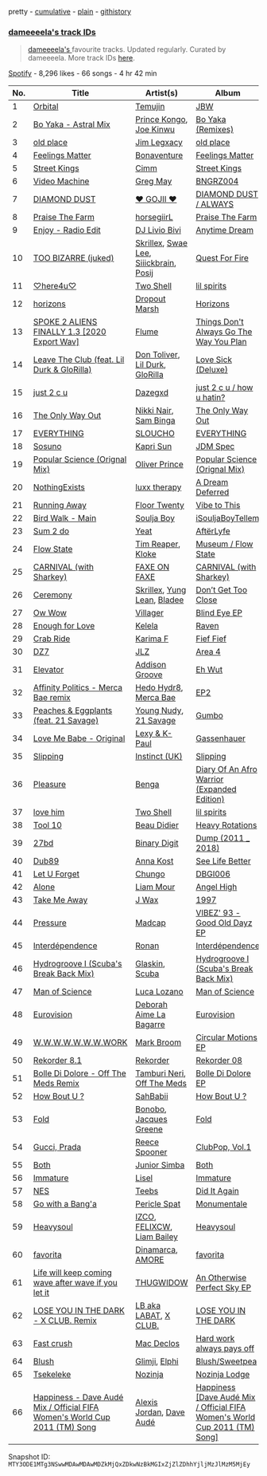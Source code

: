 pretty - [cumulative](/playlists/cumulative/37i9dQZF1DX6jWqyNRNjZV.md) - [plain](/playlists/plain/37i9dQZF1DX6jWqyNRNjZV) - [githistory](https://github.githistory.xyz/mackorone/spotify-playlist-archive/blob/main/playlists/plain/37i9dQZF1DX6jWqyNRNjZV)

### [dameeeela's track IDs](https://open.spotify.com/playlist/37i9dQZF1DX6jWqyNRNjZV)

> <a href="spotify:artist:6AaLiQRx5xSWLWZFSOcItq">dameeeela's </a> favourite tracks\.  Updated regularly\. Curated by dameeeela\. More track IDs <a href="spotify:genre:track\_id">here</a>.

[Spotify](https://open.spotify.com/user/spotify) - 8,296 likes - 66 songs - 4 hr 42 min

| No. | Title | Artist(s) | Album | Length |
|---|---|---|---|---|
| 1 | [Orbital](https://open.spotify.com/track/5XsfnTrUbkVaO5wnUn0BUP) | [Temujin](https://open.spotify.com/artist/6L93bJoCWrPR2n6dQq8IVQ) | [JBW](https://open.spotify.com/album/3lRoWDtAIOaPUlwYwpad08) | 3:55 |
| 2 | [Bo Yaka \- Astral Mix](https://open.spotify.com/track/3BFrNadf7LWn0MZ11HlYAn) | [Prince Kongo](https://open.spotify.com/artist/05NHCKlMPrkOlBH9oHYA6M), [Joe Kinwu](https://open.spotify.com/artist/5byY1PtmhFn3IIZuj5NtfY) | [Bo Yaka \(Remixes\)](https://open.spotify.com/album/28L5jAjy5l1nnPqnn9n0Tv) | 3:24 |
| 3 | [old place](https://open.spotify.com/track/4Jh96C8DDxAJFCrECbFvxP) | [Jim Legxacy](https://open.spotify.com/artist/7IrBqZo6diq3hV3GpUhrs2) | [old place](https://open.spotify.com/album/0qhRp8kqjoIolrs3ic469T) | 1:38 |
| 4 | [Feelings Matter](https://open.spotify.com/track/3kOkH5FpnjjAU2wiPr2dph) | [Bonaventure](https://open.spotify.com/artist/2vVZm24A9XPtXcpaV5nB7K) | [Feelings Matter](https://open.spotify.com/album/6qRMIke0aqQB6VpCVNIcpH) | 3:31 |
| 5 | [Street Kings](https://open.spotify.com/track/2aSo7Pz9uvhYWv5eETyHSm) | [Cimm](https://open.spotify.com/artist/5X4hjk9hibUXzbSn3jq6ZK) | [Street Kings](https://open.spotify.com/album/2Ogb2KKPJhCJ2TxRCcXrfs) | 5:02 |
| 6 | [Video Machine](https://open.spotify.com/track/6a2BryKtmjEVgXVxk9RwFj) | [Greg May](https://open.spotify.com/artist/1hYckhMvQW9qR4AaZJItrW) | [BNGRZ004](https://open.spotify.com/album/4XblqyQhOe0j1m84TGixCZ) | 3:43 |
| 7 | [DIAMOND DUST](https://open.spotify.com/track/5k4xVtcgrU5NKv6FdX9yQS) | [♥ GOJII ♥](https://open.spotify.com/artist/2uKlOWltMsAxTHTsh4UHJY) | [DIAMOND DUST / ALWAYS](https://open.spotify.com/album/1s2PhoWsqb6Ni0U3VssRXI) | 3:46 |
| 8 | [Praise The Farm](https://open.spotify.com/track/6ErlPeyvtY7Ezgo7UBpulN) | [horsegiirL](https://open.spotify.com/artist/0auP293abZeTWwMUi3fZw2) | [Praise The Farm](https://open.spotify.com/album/257PMP1717BEkhm1eqou2O) | 2:32 |
| 9 | [Enjoy \- Radio Edit](https://open.spotify.com/track/0LatXhnzbL11pRuDcMFMY2) | [DJ Livio Bivi](https://open.spotify.com/artist/0elVGQ1gFkTmaZwif0gdri) | [Anytime Dream](https://open.spotify.com/album/2op4ii3ukJ8TAZwIiaZnv2) | 5:28 |
| 10 | [TOO BIZARRE \(juked\)](https://open.spotify.com/track/1NacL1muYFdpo0Ejuj363q) | [Skrillex](https://open.spotify.com/artist/5he5w2lnU9x7JFhnwcekXX), [Swae Lee](https://open.spotify.com/artist/1zNqQNIdeOUZHb8zbZRFMX), [Siiickbrain](https://open.spotify.com/artist/1oPEr1Ci8sWOYj8SSh2VPE), [Posij](https://open.spotify.com/artist/7nmucrDZXxIQNGLwCqPQpO) | [Quest For Fire](https://open.spotify.com/album/7tWP3OG5dWphctKg4NMACt) | 3:28 |
| 11 | [♡here4u♡](https://open.spotify.com/track/44KLFClKb2kuQ5rOffSKqG) | [Two Shell](https://open.spotify.com/artist/4mcHKwboFDmpDBQ4fiOrf3) | [lil spirits](https://open.spotify.com/album/1qSGvtNStL6ELifn51W1va) | 3:16 |
| 12 | [horizons](https://open.spotify.com/track/1ZlvV1GxdHPjcOAUcSbxaX) | [Dropout Marsh](https://open.spotify.com/artist/3sAAbeQsvTFk48V33n5xuo) | [Horizons](https://open.spotify.com/album/4P0IRmJNHUnZAzctBc7C09) | 3:34 |
| 13 | [SPOKE 2 ALIENS FINALLY 1.3 \[2020 Export Wav\]](https://open.spotify.com/track/1wLalJlMX5NVaYa8BykQmV) | [Flume](https://open.spotify.com/artist/6nxWCVXbOlEVRexSbLsTer) | [Things Don't Always Go The Way You Plan](https://open.spotify.com/album/6JlmbLrsozWe61rYTVsG7n) | 4:40 |
| 14 | [Leave The Club \(feat\. Lil Durk & GloRilla\)](https://open.spotify.com/track/2avmc6AW7RbsYOC77jJhmi) | [Don Toliver](https://open.spotify.com/artist/4Gso3d4CscCijv0lmajZWs), [Lil Durk](https://open.spotify.com/artist/3hcs9uc56yIGFCSy9leWe7), [GloRilla](https://open.spotify.com/artist/2qoQgPAilErOKCwE2Y8wOG) | [Love Sick \(Deluxe\)](https://open.spotify.com/album/2Q2TRdT994vTzGE3Grmmht) | 3:42 |
| 15 | [just 2 c u](https://open.spotify.com/track/0S20teLh1sCSArY53SQq8i) | [Dazegxd](https://open.spotify.com/artist/59e7YxjDTqYuyxi0kTt4fL) | [just 2 c u / how u hatin?](https://open.spotify.com/album/627ZS2K3g9N6F0IqT5fuK3) | 3:07 |
| 16 | [The Only Way Out](https://open.spotify.com/track/4GZ2cJpzV3mpRP5gh5sC2j) | [Nikki Nair](https://open.spotify.com/artist/27JCep1zDO3K8GY50trDo6), [Sam Binga](https://open.spotify.com/artist/2oyU4eToyQkxAFjkB3blsi) | [The Only Way Out](https://open.spotify.com/album/03V9xh6irzQQCRA9IHhaq7) | 5:34 |
| 17 | [EVERYTHING](https://open.spotify.com/track/6UWkppVroKJKXLaur8Pljf) | [SLOUCHO](https://open.spotify.com/artist/0tra0xmq3lbJkWbXGf2da6) | [EVERYTHING](https://open.spotify.com/album/7A5rfCbdZEASTIs1AtdNUE) | 4:34 |
| 18 | [Sosuno](https://open.spotify.com/track/5aXZjCJrZapgBnB09sqReb) | [Kapri Sun](https://open.spotify.com/artist/6i8FEY0VMgaZg1lhucxKy0) | [JDM Spec](https://open.spotify.com/album/2guIb5XAJ7ekBuv6sIdBVI) | 6:27 |
| 19 | [Popular Science \(Orignal Mix\)](https://open.spotify.com/track/2DWRRnVjLfUBMrGxdwZFAy) | [Oliver Prince](https://open.spotify.com/artist/0exfltJ7G31MUDXTmnTJc0) | [Popular Science \(Orignal Mix\)](https://open.spotify.com/album/1OFvCNTAx1v27OvK7kNZvj) | 4:10 |
| 20 | [NothingExists](https://open.spotify.com/track/4IiMDkAfoGqjKhSgACIsg4) | [luxx therapy](https://open.spotify.com/artist/0T4QqML17XOX9Y6TuxpKE1) | [A Dream Deferred](https://open.spotify.com/album/3nYkHpR8Lox6RFEkznGvlg) | 4:02 |
| 21 | [Running Away](https://open.spotify.com/track/2szOLTtuMeq0XmQG3NE1v5) | [Floor Twenty](https://open.spotify.com/artist/41bYb2SGKvd3twJZbWCitT) | [Vibe to This](https://open.spotify.com/album/5tllJNRtx5WDYKRTFqfrKg) | 4:54 |
| 22 | [Bird Walk \- Main](https://open.spotify.com/track/5tPab9ITAFIgaKc4JLuqkB) | [Soulja Boy](https://open.spotify.com/artist/6GMYJwaziB4ekv1Y6wCDWS) | [iSouljaBoyTellem](https://open.spotify.com/album/2zwyBK8ea29FqWuY8IiRJu) | 3:33 |
| 23 | [Sum 2 do](https://open.spotify.com/track/7sjhOYcPgeSv3oj3IkFTeK) | [Yeat](https://open.spotify.com/artist/3qiHUAX7zY4Qnjx8TNUzVx) | [AftërLyfe](https://open.spotify.com/album/25Uddgldy3slnChqKqHsIM) | 2:32 |
| 24 | [Flow State](https://open.spotify.com/track/5pd54icKj1E72lyWqaYyDs) | [Tim Reaper](https://open.spotify.com/artist/03KZUWKQujlCcgEdcrkvWd), [Kloke](https://open.spotify.com/artist/2cggyYmdk2HP87tYGtw3La) | [Museum / Flow State](https://open.spotify.com/album/0OBVbtrPCQYJYnrsscbBvk) | 6:05 |
| 25 | [CARNIVAL \(with Sharkey\)](https://open.spotify.com/track/5oH1j9EflwHbpnAhs53dWD) | [FAXE ON FAXE](https://open.spotify.com/artist/1NkXJYWgTwYb8AL7BTkRwL) | [CARNIVAL \(with Sharkey\)](https://open.spotify.com/album/2xtqObEyAl3PRU3OEGCxBq) | 4:55 |
| 26 | [Ceremony](https://open.spotify.com/track/4DmqWDZUtoxBX7wg9eCgzF) | [Skrillex](https://open.spotify.com/artist/5he5w2lnU9x7JFhnwcekXX), [Yung Lean](https://open.spotify.com/artist/67lytN32YpUxiSeWlKfHJ3), [Bladee](https://open.spotify.com/artist/2xvtxDNInKDV4AvGmjw6d1) | [Don’t Get Too Close](https://open.spotify.com/album/5TG8nNzWlr4lsL6XBURDs0) | 3:12 |
| 27 | [Ow Wow](https://open.spotify.com/track/320jSjcFBSXMn7LVOizpwn) | [Villager](https://open.spotify.com/artist/5NhirHwHO8nu6MrwjBizh7) | [Blind Eye EP](https://open.spotify.com/album/2deZuyl5M5gxpDmkgwLN1B) | 3:54 |
| 28 | [Enough for Love](https://open.spotify.com/track/0rbvjJu9ws4Ye1vurZM2fW) | [Kelela](https://open.spotify.com/artist/1U0sIzpRtDkvu1hXXzxh60) | [Raven](https://open.spotify.com/album/06uhdSmIYrWRkdnAPjcRcT) | 4:25 |
| 29 | [Crab Ride](https://open.spotify.com/track/6Ume6jodiuUsMOtbHVeotc) | [Karima F](https://open.spotify.com/artist/0t8fdNcHd9rP9mqzv83RLg) | [Fief Fief](https://open.spotify.com/album/2UPkjxDxd5A90UNsd98vlw) | 5:23 |
| 30 | [DZ7](https://open.spotify.com/track/6b70LEXsTxbB09i9ODOlfU) | [JLZ](https://open.spotify.com/artist/2sJ1nJfjqfcUoLLSDcVQZJ) | [Area 4](https://open.spotify.com/album/1ik5jsFDVUYIFEzt06nfZR) | 3:47 |
| 31 | [Elevator](https://open.spotify.com/track/453hBqJupoqIz0SrPFZU95) | [Addison Groove](https://open.spotify.com/artist/6LG1BzyImz45pwMF6ft7Yr) | [Eh Wut](https://open.spotify.com/album/1tKVdQn0I8A4mu1rPXSsAn) | 4:31 |
| 32 | [Affinity Politics \- Merca Bae remix](https://open.spotify.com/track/7D5bVikRc3QWGMsh7CpxQl) | [Hedo Hydr8](https://open.spotify.com/artist/0mFX3iiZ8QzpLTKRJ34LZr), [Merca Bae](https://open.spotify.com/artist/7tNlqSl7RogtzMsEA20byE) | [EP2](https://open.spotify.com/album/5KnKTLSPU1nhDUeB5Vp9Hx) | 4:39 |
| 33 | [Peaches & Eggplants \(feat\. 21 Savage\)](https://open.spotify.com/track/2KcQ0PbPj0O3P48B9YX7iN) | [Young Nudy](https://open.spotify.com/artist/5yPzzu25VzEk8qrGTLIrE1), [21 Savage](https://open.spotify.com/artist/1URnnhqYAYcrqrcwql10ft) | [Gumbo](https://open.spotify.com/album/1UbeEAPS49eulB659XSU9g) | 3:23 |
| 34 | [Love Me Babe \- Original](https://open.spotify.com/track/4fLl9Rkrbv199XMPfO83z3) | [Lexy & K\-Paul](https://open.spotify.com/artist/5Jpy5UevFNksfrxNyE7tcE) | [Gassenhauer](https://open.spotify.com/album/02L3vrRV40BFHLlJk3fYPj) | 5:06 |
| 35 | [Slipping](https://open.spotify.com/track/4tOVEzP5fPTh4vWD4poR97) | [Instinct \(UK\)](https://open.spotify.com/artist/2sl9ekjwH9yLHO9JLA7BVH) | [Slipping](https://open.spotify.com/album/0gDFlRuwxDezzblXsht1or) | 3:37 |
| 36 | [Pleasure](https://open.spotify.com/track/4XQIhJIXOSMy0d132o3pIe) | [Benga](https://open.spotify.com/artist/6lyYDuLxgcxPLH5RjUPH5p) | [Diary Of An Afro Warrior \(Expanded Edition\)](https://open.spotify.com/album/1Kl9PK9QiRu95xERylVZ7K) | 5:14 |
| 37 | [love him](https://open.spotify.com/track/4cDn73Qv5V3aRcPXIZOAwo) | [Two Shell](https://open.spotify.com/artist/4mcHKwboFDmpDBQ4fiOrf3) | [lil spirits](https://open.spotify.com/album/1qSGvtNStL6ELifn51W1va) | 3:13 |
| 38 | [Tool 10](https://open.spotify.com/track/0gsFNOVPhAWwjseVQILNQR) | [Beau Didier](https://open.spotify.com/artist/6glIE97GtgyY8jzlaxo9qZ) | [Heavy Rotations](https://open.spotify.com/album/0FIz2YJOrNiDqiJKC45cI5) | 5:31 |
| 39 | [27bd](https://open.spotify.com/track/3l5nLPEbDAbVsGGtu4OQVU) | [Binary Digit](https://open.spotify.com/artist/3de6mAIrsacJj1uU0zfTSs) | [Dump \(2011 \_ 2018\)](https://open.spotify.com/album/7xHkl5Z9itG6en8bTv8h7p) | 2:28 |
| 40 | [Dub89](https://open.spotify.com/track/5KSIyRA52fu6rKMZYin5wg) | [Anna Kost](https://open.spotify.com/artist/3I5IACZdrxcIUHqQnpiItF) | [See Life Better](https://open.spotify.com/album/6ozKTLgYIWU4sgHtWIqXNr) | 4:27 |
| 41 | [Let U Forget](https://open.spotify.com/track/3DOTsnGY4an8MBBwfTjplz) | [Chungo](https://open.spotify.com/artist/0XnV2hmWdT3vvtRv7dBrKK) | [DBGI006](https://open.spotify.com/album/5YN4XTvDAwQF9eF2hjriST) | 5:32 |
| 42 | [Alone](https://open.spotify.com/track/2Gol9TG9n6FJl6TlvUHs6N) | [Liam Mour](https://open.spotify.com/artist/5XaT1otgH5hpyqjkDbt8d0) | [Angel High](https://open.spotify.com/album/6HXeAK4Oy1JQ0X5xREim3u) | 4:28 |
| 43 | [Take Me Away](https://open.spotify.com/track/225uVsZtyETUYGGVyZIJDB) | [J Wax](https://open.spotify.com/artist/32UMn8JWwIcnJp5P7G61UQ) | [1997](https://open.spotify.com/album/6y6ZbbAYM12taq2xjofbSH) | 4:22 |
| 44 | [Pressure](https://open.spotify.com/track/5Ag0BFdgSQ6BkvxdK5vGvl) | [Madcap](https://open.spotify.com/artist/7deVRxF5hDUvoZpZrZVgwv) | [VIBEZ' 93 \- Good Old Dayz EP](https://open.spotify.com/album/3Di6FFnfS89GAs8YHX6A72) | 4:49 |
| 45 | [Interdépendence](https://open.spotify.com/track/0Zd6oKz2mNpi029VZgQPxs) | [Ronan](https://open.spotify.com/artist/4S1xu7bVWpAiNQWo3GWgu3) | [Interdépendence](https://open.spotify.com/album/3ZRaoTgfU3HHaAsOXgTq0N) | 6:47 |
| 46 | [Hydrogroove I \(Scuba's Break Back Mix\)](https://open.spotify.com/track/2krUjd2EmvzxqeRvJIGJAd) | [Glaskin](https://open.spotify.com/artist/6LgoiCHFiaKe3j70f1KUDp), [Scuba](https://open.spotify.com/artist/48hZklIMPklae2Mssfp8Cx) | [Hydrogroove I \(Scuba's Break Back Mix\)](https://open.spotify.com/album/0WvsRLOxnj5lM0SVi0pnCR) | 4:20 |
| 47 | [Man of Science](https://open.spotify.com/track/5vGrIYsfIe43RJRfUA6gJG) | [Luca Lozano](https://open.spotify.com/artist/57YTLw15CKLrwSJKUFN5ep) | [Man of Science](https://open.spotify.com/album/5M4sn2tFSUEL6RsvgmzkaN) | 7:31 |
| 48 | [Eurovision](https://open.spotify.com/track/1amgmhe4OZOiWUSnwuD1ym) | [Deborah Aime La Bagarre](https://open.spotify.com/artist/6jZ18ATjOFUAgDXX3H9x5w) | [Eurovision](https://open.spotify.com/album/5QGpFqsEjG3knkRjCCKyeQ) | 5:21 |
| 49 | [W.W.W.W.W.W.W.WORK](https://open.spotify.com/track/4PlGygOwEnmyWXa0rXsXQf) | [Mark Broom](https://open.spotify.com/artist/56HBXB2JoYhf04oMeko90l) | [Circular Motions EP](https://open.spotify.com/album/5VjCr8Wo4yIlRjkFXNaT2h) | 4:05 |
| 50 | [Rekorder 8.1](https://open.spotify.com/track/7eDT1CA2C9ogN3BvNvsOXS) | [Rekorder](https://open.spotify.com/artist/4XaooCXrAo9vrjn7AqkPAA) | [Rekorder 08](https://open.spotify.com/album/3gjrOUlQxLWRsgtCijq7Pi) | 7:23 |
| 51 | [Bolle Di Dolore \- Off The Meds Remix](https://open.spotify.com/track/28Al3vUqgIfymuOxBt2b7X) | [Tamburi Neri](https://open.spotify.com/artist/591yXOd0fGyaGPvtYgeb3z), [Off The Meds](https://open.spotify.com/artist/6XHiqDJIKWxSMQLsjFsiFM) | [Bolle Di Dolore EP](https://open.spotify.com/album/20CdKPfyx2CvTgPRNQ5oan) | 5:11 |
| 52 | [How Bout U ?](https://open.spotify.com/track/3z2Q7d7Dt85Y7OiAQBjBvj) | [SahBabii](https://open.spotify.com/artist/7GuUYiGZOzQwq4L6gAfy1T) | [How Bout U ?](https://open.spotify.com/album/6LKDLRvYCdKJnQFJq1FD8t) | 2:46 |
| 53 | [Fold](https://open.spotify.com/track/3yaAqfGcXeC02j88iaoebG) | [Bonobo](https://open.spotify.com/artist/0cmWgDlu9CwTgxPhf403hb), [Jacques Greene](https://open.spotify.com/artist/0ygIgsjUzKivFgxgjQ9iV9) | [Fold](https://open.spotify.com/album/3xReYX6louXtp8C6Lxf8bx) | 5:35 |
| 54 | [Gucci, Prada](https://open.spotify.com/track/2vMITAVweyCX0sRvIRB6mR) | [Reece Spooner](https://open.spotify.com/artist/0Ol3RmpBFm1JGM32PsJSCN) | [ClubPop, Vol.1](https://open.spotify.com/album/0mmffK2qjdaU8arD5rBykd) | 4:56 |
| 55 | [Both](https://open.spotify.com/track/56rBmhBdKxLsFpfkMqRz5G) | [Junior Simba](https://open.spotify.com/artist/0Tr6RBtxQ5DzImZISTfSKn) | [Both](https://open.spotify.com/album/7q6KK2yQ6sGb3q3PJ0LiXY) | 2:53 |
| 56 | [Immature](https://open.spotify.com/track/0W4p2qCSHBambiI5dAAtzr) | [Lisel](https://open.spotify.com/artist/5KjVnwiRNQZjgM1BrHYoO3) | [Immature](https://open.spotify.com/album/3FcnUDXDi5KCbZNmdvfgEa) | 3:31 |
| 57 | [NES](https://open.spotify.com/track/6aemxkJfNDHFrZDunj2rNd) | [Teebs](https://open.spotify.com/artist/2L2unNFaPbDxjg3NqzpqhJ) | [Did It Again](https://open.spotify.com/album/5reituAIj190siPWIHrRIN) | 2:40 |
| 58 | [Go with a Bang'a](https://open.spotify.com/track/67SxLG3xlLC3PVpuLCle11) | [Pericle Spat](https://open.spotify.com/artist/7FscDiUL753r79uIg5awq8) | [Monumentale](https://open.spotify.com/album/0RDYhhv990O3h52J4BbVAY) | 0:50 |
| 59 | [Heavysoul](https://open.spotify.com/track/71fAtWArYO9BSLY1IQc3re) | [IZCO](https://open.spotify.com/artist/4uqqEE1NaQBAa4wnDug9c1), [FELIXCW](https://open.spotify.com/artist/0pH0voqRBqWscSPfZ4FuHO), [Liam Bailey](https://open.spotify.com/artist/022EiWsch2zvty0qBUksDO) | [Heavysoul](https://open.spotify.com/album/7BnK1gkPtKMjPoAWegxpBd) | 4:06 |
| 60 | [favorita](https://open.spotify.com/track/1GD7Rao8kRvGAoXBI8Aott) | [Dinamarca](https://open.spotify.com/artist/4YFGNIynoM4Kq6f4VcZ7SX), [AMORE](https://open.spotify.com/artist/2JfbhY0uEDLi1d89RzdU9S) | [favorita](https://open.spotify.com/album/1S7trDsVlwschptph947TY) | 2:07 |
| 61 | [Life will keep coming wave after wave if you let it](https://open.spotify.com/track/0kUNUugq8qN7XtqKJmRqza) | [THUGWIDOW](https://open.spotify.com/artist/3tELV0yYAVL2YapPUThKJ1) | [An Otherwise Perfect Sky EP](https://open.spotify.com/album/0rH1cFMx421s1SCZIUqAV2) | 5:07 |
| 62 | [LOSE YOU IN THE DARK \- X CLUB\. Remix](https://open.spotify.com/track/73o1jRo2toU490rieGBtHx) | [LB aka LABAT](https://open.spotify.com/artist/02fHczhlgEBCCjzjsNvJAh), [X CLUB.](https://open.spotify.com/artist/4CYPaFp9yDrNduNptv0DPQ) | [LOSE YOU IN THE DARK](https://open.spotify.com/album/674Lgs35FIGDUBOF3lccyE) | 6:54 |
| 63 | [Fast crush](https://open.spotify.com/track/4nXB9CjHsUj3JEPB9362Se) | [Mac Declos](https://open.spotify.com/artist/0e9hDO31D6ykXq2hDyjZgO) | [Hard work always pays off](https://open.spotify.com/album/0kmYFHmlws7IgZyb2X9HSW) | 5:27 |
| 64 | [Blush](https://open.spotify.com/track/0vdzx5gNcGMYeAwGvDzqsv) | [Glimji](https://open.spotify.com/artist/7LqcxF2CAiCymAsy9bCzFc), [Elphi](https://open.spotify.com/artist/0yLTeVbHQPauLPHSKDCIrY) | [Blush/Sweetpea](https://open.spotify.com/album/13GO7f97z42ssjQMlGRHOm) | 2:50 |
| 65 | [Tsekeleke](https://open.spotify.com/track/0Wbv3jtNiPRclXe6gOMMBY) | [Nozinja](https://open.spotify.com/artist/6SpNoj5Do23mlFTVv4ig4V) | [Nozinja Lodge](https://open.spotify.com/album/1ICn8PXhnWPsDVVadCGt1A) | 4:46 |
| 66 | [Happiness \- Dave Audé Mix / Official FIFA Women's World Cup 2011 \(TM\) Song](https://open.spotify.com/track/5lzAwi31HsOb0hn0wf9Kav) | [Alexis Jordan](https://open.spotify.com/artist/5LmYIx9kSWBJOWbP4xAxb1), [Dave Audé](https://open.spotify.com/artist/1vWImodgVqIgTUkekGEfR9) | [Happiness \[Dave Audé Mix / Official FIFA Women's World Cup 2011 \(TM\) Song\]](https://open.spotify.com/album/11ZjsU5YmDnE1FOPkVpqk3) | 3:23 |

Snapshot ID: `MTY3ODE1MTg3NSwwMDAwMDAwMDZkMjQxZDkwNzBkMGIxZjZlZDhhYjljMzJlMzM5MjEy`
